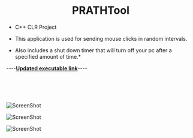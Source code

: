 
# <center>PRATHTool

 - C++ CLR Project

 

 - This application is used for sending mouse clicks in random
   intervals.
 - Also includes a shut down timer that will turn off your pc after a
   specified amount of time.*

----[**Updated executable link**](https://github.com/aaprather/PRATHTool/raw/master/PRATHTool.exe)----

<br></br>
<br></br>
![ScreenShot](https://github.com/aaprather/PRATHTool/blob/master/Screenshot_7.jpg)

![ScreenShot](https://github.com/aaprather/PRATHTool/blob/master/Screenshot_5.jpg)

![ScreenShot](https://github.com/aaprather/PRATHTool/blob/master/Screenshot_6.jpg)

</p>
